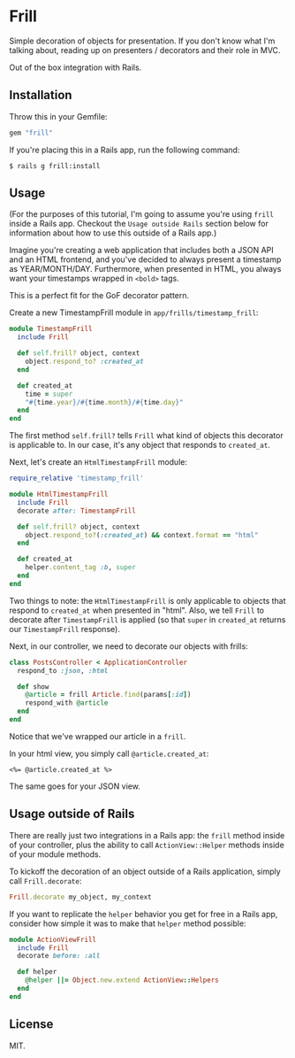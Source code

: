 # Frill

Simple decoration of objects for presentation. If you don't know what I'm talking
about, reading up on presenters / decorators and their role in MVC.

Out of the box integration with Rails. 

## Installation

Throw this in your Gemfile:

```ruby
gem "frill"
```

If you're placing this in a Rails app, run the following command: 

    $ rails g frill:install

## Usage

(For the purposes of this tutorial, I'm going to assume you're using
`frill` inside a Rails app. Checkout the `Usage outside Rails` section
below for information about how to use this outside of a Rails app.)

Imagine you're creating a web application that includes both a
JSON API and an HTML frontend, and you've decided to always present a
timestamp as YEAR/MONTH/DAY. Furthermore, when presented in HTML, you
always want your timestamps wrapped in `<bold>` tags.

This is a perfect fit for the GoF decorator pattern.

Create a new TimestampFrill module in `app/frills/timestamp_frill`:

```ruby
module TimestampFrill
  include Frill

  def self.frill? object, context
    object.respond_to? :created_at
  end

  def created_at
    time = super
    "#{time.year}/#{time.month}/#{time.day}"
  end
end
```

The first method `self.frill?` tells `Frill` what kind of objects this
decorator is applicable to. In our case, it's any object that responds
to `created_at`.

Next, let's create an `HtmlTimestampFrill` module:

```ruby
require_relative 'timestamp_frill'

module HtmlTimestampFrill
  include Frill
  decorate after: TimestampFrill

  def self.frill? object, context
    object.respond_to?(:created_at) && context.format == "html"
  end

  def created_at
    helper.content_tag :b, super
  end
end
```

Two things to note: the `HtmlTimestampFrill` is only applicable to
objects that respond to `created_at` when presented in "html". Also, we
tell `Frill` to decorate after `TimestampFrill` is applied (so that
`super` in `created_at` returns our `TimestampFrill` response).

Next, in our controller, we need to decorate our objects with frills:

```ruby
class PostsController < ApplicationController
  respond_to :json, :html

  def show
    @article = frill Article.find(params[:id])
    respond_with @article
  end
end
```

Notice that we've wrapped our article in a `frill`.

In your html view, you simply call `@article.created_at`:

```erb
<%= @article.created_at %>
```

The same goes for your JSON view.

## Usage outside of Rails

There are really just two integrations in a Rails app: the `frill` 
method inside of your controller, plus the ability to call 
`ActionView::Helper` methods inside of your module methods.

To kickoff the decoration of an object outside of a Rails application,
simply call `Frill.decorate`:

```ruby
Frill.decorate my_object, my_context
```

If you want to replicate the `helper` behavior you get for free in a
Rails app, consider how simple it was to make that `helper` method
possible:

```ruby
module ActionViewFrill
  include Frill
  decorate before: :all 

  def helper
    @helper ||= Object.new.extend ActionView::Helpers
  end
end
```

## License

MIT.
